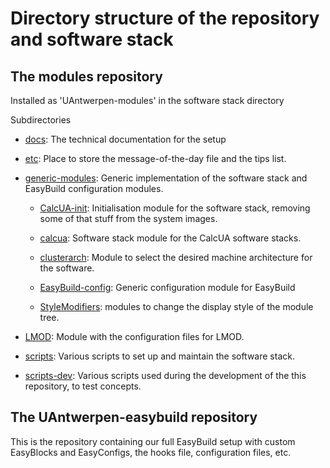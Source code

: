 # Directory structure of the repository and software stack

## The modules repository

Installed as 'UAntwerpen-modules' in the software stack directory

Subdirectories

  * [docs](https://github.com/klust/UAntwerpen-modules/tree/main/docs): 
    The technical documentation for the setup

  * [etc](https://github.com/klust/UAntwerpen-modules/tree/main/etc): 
    Place to store the message-of-the-day file and the tips list.

  * [generic-modules](https://github.com/klust/UAntwerpen-modules/tree/main/generic-modules): 
    Generic implementation of the software stack and EasyBuild configuration modules.

      * [CalcUA-init](https://github.com/klust/UAntwerpen-modules/tree/main/generic-modules/CalcUA-init): 
        Initialisation module for the software stack, removing some of that stuff from the system images.

      * [calcua](https://github.com/klust/UAntwerpen-modules/tree/main/generic-modules/calcua): 
        Software stack module for the CalcUA software stacks.

      * [clusterarch](https://github.com/klust/UAntwerpen-modules/tree/main/generic-modules/clusterarch): 
        Module to select the desired machine architecture for the software.

      * [EasyBuild-config](https://github.com/klust/UAntwerpen-modules/tree/main/generic-modules/EasyBuild-config): 
        Generic configuration module for EasyBuild

      * [StyleModifiers](https://github.com/klust/UAntwerpen-modules/tree/main/generic-modules/StyleModifiers):
        modules to change the display style of the module tree. 

  * [LMOD](https://github.com/klust/UAntwerpen-modules/tree/main/LMOD): Module with the configuration files for LMOD.

  * [scripts](https://github.com/klust/UAntwerpen-modules/tree/main/scripts): Various scripts to set up and maintain the software stack.

  * [scripts-dev](https://github.com/klust/UAntwerpen-modules/tree/main/scripts-dev): Various scripts used during the 
    development of the this repository, to test concepts.


## The UAntwerpen-easybuild repository

This is the repository containing our full EasyBuild setup with custom EasyBlocks and
EasyConfigs, the hooks file, configuration files, etc.

